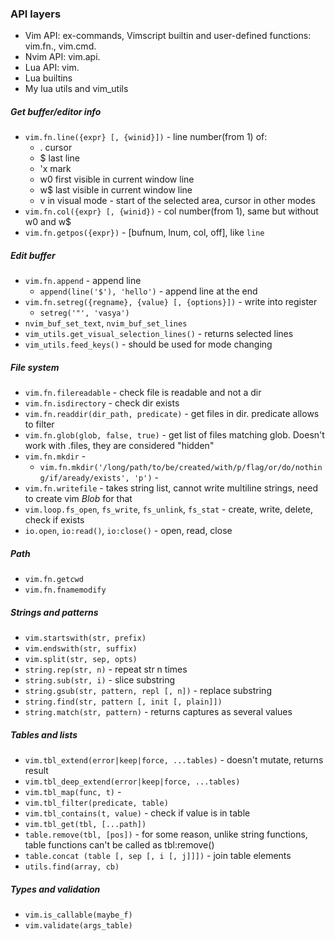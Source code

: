 ### API layers
- Vim API: ex-commands, Vimscript builtin and user-defined functions: vim.fn., vim.cmd.
- Nvim API: vim.api.
- Lua API: vim.
- Lua builtins
- My lua utils and vim_utils

##### Get buffer/editor info
- `vim.fn.line({expr} [, {winid}])` - line number(from 1) of: 
  - .  cursor
  - $  last line
  - 'x mark
  - w0 first visible in current window line
  - w$ last visible in current window line
  - v  in visual mode - start of the selected area, cursor in other modes
- `vim.fn.col({expr} [, {winid})` - col number(from 1), same but without w0 and w$
- `vim.fn.getpos({expr})` - [bufnum, lnum, col, off], like `line`

##### Edit buffer 
- `vim.fn.append` - append line
  - `append(line('$'), 'hello')` - append line at the end
- `vim.fn.setreg({regname}, {value} [, {options}])` - write into register
  - `setreg('"', 'vasya')`
- `nvim_buf_set_text`, `nvim_buf_set_lines`
- `vim_utils.get_visual_selection_lines()` - returns selected lines
- `vim_utils.feed_keys()` - should be used for mode changing

##### File system
- `vim.fn.filereadable` - check file is readable and not a dir
- `vim.fn.isdirectory` - check dir exists
- `vim.fn.readdir(dir_path, predicate)` - get files in dir. predicate allows to filter
- `vim.fn.glob(glob, false, true)` - get list of files matching glob. Doesn't work with .files, they are considered "hidden"
- `vim.fn.mkdir` - 
  - `vim.fn.mkdir('/long/path/to/be/created/with/p/flag/or/do/nothing/if/aready/exists', 'p')` - 
- `vim.fn.writefile` - takes string list, cannot write multiline strings, need to create vim *Blob* for that
- `vim.loop.fs_open`, `fs_write`, `fs_unlink`, `fs_stat` - create, write, delete, check if exists
- `io.open`, `io:read()`, `io:close()` - open, read, close

##### Path
- `vim.fn.getcwd`
- `vim.fn.fnamemodify`

##### Strings and patterns
- `vim.startswith(str, prefix)`
- `vim.endswith(str, suffix)`
- `vim.split(str, sep, opts)`
- `string.rep(str, n)` - repeat str n times
- `string.sub(str, i)` - slice substring
- `string.gsub(str, pattern, repl [, n])` - replace substring
- `string.find(str, pattern [, init [, plain]])`
- `string.match(str, pattern)` - returns captures as several values

##### Tables and lists
- `vim.tbl_extend(error|keep|force, ...tables)` - doesn't mutate, returns result
- `vim.tbl_deep_extend(error|keep|force, ...tables)`
- `vim.tbl_map(func, t)` - 
- `vim.tbl_filter(predicate, table)`
- `vim.tbl_contains(t, value)` - check if value is in table
- `vim.tbl_get(tbl, [...path])`
- `table.remove(tbl, [pos])` - for some reason, unlike string functions, table functions can't be called as tbl:remove()
- `table.concat (table [, sep [, i [, j]]])` - join table elements
- `utils.find(array, cb)`

##### Types and validation
- `vim.is_callable(maybe_f)`
- `vim.validate(args_table)`
